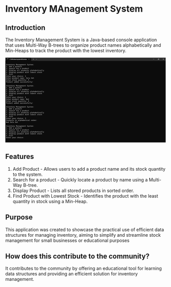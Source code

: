 # Inventory MAnagement System
## Introduction
The Inventory Management System is a Java-based console application that uses Multi-Way B-trees to organize product names alphabetically and Min-Heaps to track the product with the lowest inventory.

![image alt](https://github.com/mikeyqtt/Multi-Way-Trees-and-Heaps/blob/b2d5ce714a951f3f181aad33473d0750c8e5b037/InventoryManagementScreenshot.png)

## Features
  1. Add Product - Allows users to add a product name and its stock quantity to the system.
  2. Search for a product -  Quickly locate a product by name using a Multi-Way B-tree.
  3. Display Product - Lists all stored products in sorted order.
  4. Find Product with Lowest Stock - Identifies the product with the least quantity in stock using a Min-Heap.

## Purpose
  This application was created to showcase the practical use of efficient data structures for managing inventory, 
  aiming to simplify and streamline stock management for small businesses or educational purposes

## How does this contribute to the community?
  It contributes to the community by offering an educational tool for learning data structures and providing an efficient solution for inventory management.
